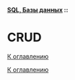 **[SQL, Базы данных](../README.md#sql-базы-данных) ::**
# CRUD

<!--
https://ru.wikipedia.org/wiki/CRUD
-->

[К оглавлению](../README.md#sql-базы-данных)



[К оглавлению](../README.md#sql-базы-данных)
